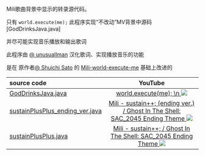 Mili歌曲背景中显示的转录源代码。

只有 `world.execute(me);`
此程序实现“不改动”MV背景中源码[GodDrinksJava.java]

并尽可能实现音乐播放和输出歌词

此程序由 [@ unusuallman](https://github.com/unusuallman) 汉化歌词、实现播放音乐的功能

是在 原作者[@ Shuichi Sato](https://github.com/syuchan1005) 的 [Mili-world-execute-me](https://github.com/syuchan1005/Mili-world-execute-me.git) 基础上改进的


| source code                                                                       |                                                                                   YouTube                                                                                    |
|:----------------------------------------------------------------------------------|:----------------------------------------------------------------------------------------------------------------------------------------------------------------------------:|
| [GodDrinksJava.java](src/goddrinksjava/GodDrinksJava.java)                        |                              [world.execute(me); \n ![](http://img.youtube.com/vi/ESx_hy1n7HA/0.jpg)](https://www.youtube.com/watch?v=ESx_hy1n7HA)                              |
| [sustainPlusPlus_ending_ver.java](src/extraLarge/sustainPlusPlus_ending_ver.java) | [Mili - sustain++; (ending ver.) / Ghost In The Shell: SAC_2045 Ending Theme ![](https://img.youtube.com/vi/Wu4fVGsEn8s/0.jpg)](https://www.youtube.com/watch?v=Wu4fVGsEn8s) |
| [sustainPlusPlus.java](src/extraLarge/sustainPlusPlus.java)                       |        [Mili - sustain++; / Ghost In The Shell: SAC_2045 Ending Theme ![](https://img.youtube.com/vi/JHY0PYZXvfU/0.jpg)](https://www.youtube.com/watch?v=JHY0PYZXvfU)        |
